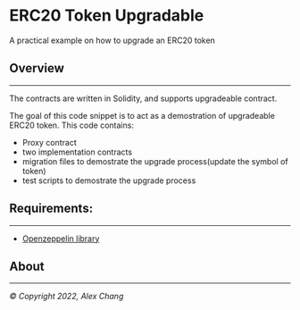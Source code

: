 # ERC20 Token Upgradable 

A practical example on how to upgrade an ERC20 token


## Overview
-----------
The contracts are written in Solidity, and supports upgradeable contract. 

The goal of this code snippet is to act as a demostration of upgradeable ERC20 token. This code contains:

- Proxy contract 
- two implementation contracts 
- migration files to demostrate the upgrade process(update the symbol of token) 
- test scripts to demostrate the upgrade process 

## Requirements:
--------------

- [Openzeppelin library](https://github.com/OpenZeppelin/openzeppelin-contracts)

## About
-----

_© Copyright 2022, Alex Chang_
